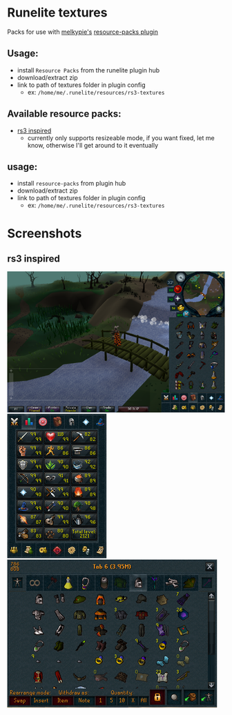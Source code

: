 # Runelite textures
Packs for use with [melkypie's](https://github.com/melkypie) [resource-packs plugin](https://github.com/melkypie/resource-packs)

## Usage:
- install `Resource Packs` from the runelite plugin hub
- download/extract zip
- link to path of textures folder in plugin config
  - ex: `/home/me/.runelite/resources/rs3-textures`

## Available resource packs:
- [rs3 inspired](https://github.com/sgfost/runelite-textures/raw/master/rs3/release/rs3-textures.zip)
  * currently only supports resizeable mode, if you want fixed, let me know, otherwise I'll get around to it eventually

## usage:
- install `resource-packs` from plugin hub
- download/extract zip
- link to path of textures folder in plugin config
  - ex: `/home/me/.runelite/resources/rs3-textures`

# Screenshots
## rs3 inspired
![image](https://raw.githubusercontent.com/sgfost/runelite-textures/master/rs3/screenshots/full%2Binv.png)
![image](https://raw.githubusercontent.com/sgfost/runelite-textures/master/rs3/screenshots/stats.png)
![image](https://raw.githubusercontent.com/sgfost/runelite-textures/master/rs3/screenshots/bank.png)
